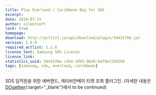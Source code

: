 ```yaml
---
title: Play Everland / Caribbean Bay for SDS
excerpt: 
date: 2019-07-31
author: silentsoft
lock: true
homepage: 
download: http://actlist.io/api/download/plugin/3443578e.jar
version: 1.0.0
required_actlist: 1.2.6
license_text: Samsung SDS License
license_link: 
statistics_uuid: 3443578e-c5b4-3d93-9620-0af9e7250299
tags: [samsung, sds, everland, caribbean]
---
```


SDS 임직원을 위한 에버랜드, 캐리비안베이 티켓 조회 플러그인. (자세한 내용은 [DOgether](http://opsplus.sdsdev.co.kr:9083/#/login?postingId=7435){:target="_blank"}에서 to be continued)